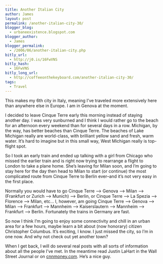 ```yaml
---
title: Another Italian City
author: James
layout: post
permalink: /another-italian-city-30/
blogger_blog:
  - urbaneexistence.blogspot.com
blogger_author:
  - James
blogger_permalink:
  - /2006/06/another-italian-city.php
bitly_url:
  - http://j0.is/16FwVNS
bitly_hash:
  - 16FwVNS
bitly_long_url:
  - http://coffeeonthekeyboard.com/another-italian-city-30/
tags:
  - Travel
---
```

This makes my 6th city in Italy, meaning I&#8217;ve traveled more extensively here than anywhere else in Europe. I am in Genova at the moment.

I decided to leave Cinque Terre early this morning instead of staying another day. I was very sunburned and I think I would rather go to the beach for an afternoon every weekend than for several days in a row. Michigan, by the way, has better beaches than Cinque Terre. The beaches of Lake Michigan really are world-class, with brilliant yellow sand and fresh, warm water. It&#8217;s hard to imagine but in this small way, West Michigan really is top-flight spot.

So I took an early train and ended up talking with a girl from Chicago who missed the earlier train and is right now trying to rearrange a flight to London to take a plane home. She&#8217;s leaving for Milan soon, and I&#8217;m going to stay here for the day then head to Milan to start (or continue) the most complicated route from Cinque Terre to Berlin ever&#8211;and it&#8217;s not very easy in the first place.

Normally you would have to go Cinque Terre &#8211;> Genova &#8211;> Milan &#8211;> (Frankfurt or Zurich &#8211;> Munich) &#8211;> Berlin, or Cinque Terre &#8211;> La Spezia &#8211;> Florence &#8211;> Milan, etc&#8230; I, however, am going Cinque Terre &#8211;> Genova &#8211;> Milan &#8211;> Frankfurt &#8211;> Mannheim &#8211;> Kaiserslautern &#8211;> Mannheim &#8211;> Frankfurt &#8211;> Berlin. Fortunately the trains in Germany are fast.

So now I think I&#8217;m going to enjoy some connectivity and chill in an urban area for a few hours, maybe learn a bit about (now honorary) citizen Christopher Columbus. It&#8217;s exciting, I know. I just missed the city, so I&#8217;m in one now. And why not check out yet another town?

When I get back, I will do several real posts with all sorts of information about all the people I&#8217;ve met. In the meantime read Justin LaHart in the Wall Street Journal or on [cnnmoney.com][1]. He&#8217;s a nice guy.

 [1]: http://cnnmoney.com